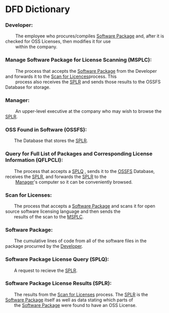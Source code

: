# DFD Dictionary

### Developer: 
&emsp;&emsp; The employee who procures/compiles [Software Package](https://github.com/tbonejones/Assignment1-3420/blob/master/DFDDictionary.md#software-package) and, after it is checked for OSS Licenses, then modifies it for use <br/>&emsp;&emsp; within the company.

### Manage Software Package for License Scanning (MSPLC): 
&emsp;&emsp; The process that accepts the [Software Package](https://github.com/tbonejones/Assignment1-3420/blob/master/DFDDictionary.md#software-package) from the Developer and forwards it to the [Scan for Licences](https://github.com/tbonejones/Assignment1-3420/blob/master/DFDDictionary.md#scan-for-licenses)process. This <br/>&emsp;&emsp; process also receives the [SPLR](https://github.com/tbonejones/Assignment1-3420/blob/master/DFDDictionary.md#software-package-license-results-splr) and sends those results to the OSSFS Database for storage.

### Manager: 
&emsp;&emsp; An upper-level executive at the company who may wish to browse the [SPLR](https://github.com/tbonejones/Assignment1-3420/blob/master/DFDDictionary.md#software-package-license-results-splr).

### OSS Found in Software (OSSFS): 
&emsp;&emsp;The Database that stores the [SPLR](https://github.com/tbonejones/Assignment1-3420/blob/master/DFDDictionary.md#software-package-license-results-splr).

### Query for Full List of Packages and Corresponding License Information (QFLPCLI): 
&emsp;&emsp;The process that accepts a [SPLQ](https://github.com/tbonejones/Assignment1-3420/blob/master/DFDDictionary.md#software-package-license-query-splq) , sends it to the [OSSFS](https://github.com/tbonejones/Assignment1-3420/blob/master/DFDDictionary.md#oss-found-in-software-ossfs) Database, receives the [SPLR](https://github.com/tbonejones/Assignment1-3420/blob/master/DFDDictionary.md#software-package-license-results-splr), and forwards the [SPLR](https://github.com/tbonejones/Assignment1-3420/blob/master/DFDDictionary.md#software-package-license-results-splr) to the<br/>&emsp;&emsp; [Manager](https://github.com/tbonejones/Assignment1-3420/blob/master/DFDDictionary.md#software-package-license-results-splr)'s computer so it can be conveniently browsed.

### Scan for Licenses: 
&emsp;&emsp;The process that accepts a [Software Package](https://github.com/tbonejones/Assignment1-3420/blob/master/DFDDictionary.md#software-package) and scans it for open source software licensing language and then sends the <br/>&emsp;&emsp;results of the scan to the [MSPLC](https://github.com/tbonejones/Assignment1-3420/blob/master/DFDDictionary.md#manage-software-package-for-license-scanning-msplc).

### Software Package: 
&emsp;&emsp;The cumulative lines of code from all of the software files in the package procurred by the [Developer](https://github.com/tbonejones/Assignment1-3420/blob/master/DFDDictionary.md#developer).

### Software Package License Query (SPLQ): 
&emsp;&emsp;A request to recieve the [SPLR](https://github.com/tbonejones/Assignment1-3420/blob/master/DFDDictionary.md#software-package-license-results-splr).

### Software Package License Results (SPLR): 
&emsp;&emsp;The results from the [Scan for Licenses](https://github.com/tbonejones/Assignment1-3420/blob/master/DFDDictionary.md#scan-for-licenses) process. The [SPLR](https://github.com/tbonejones/Assignment1-3420/blob/master/DFDDictionary.md#software-package-license-results-splr) is the [Software Package](https://github.com/tbonejones/Assignment1-3420/blob/master/DFDDictionary.md#software-package) itself as well as data stating which parts of <br/>&emsp;&emsp;the [Software Package](https://github.com/tbonejones/Assignment1-3420/blob/master/DFDDictionary.md#software-package) were found to have an OSS License.

